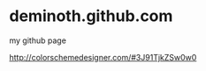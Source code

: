 deminoth.github.com
===================

my github page

http://colorschemedesigner.com/#3J91TjkZSw0w0